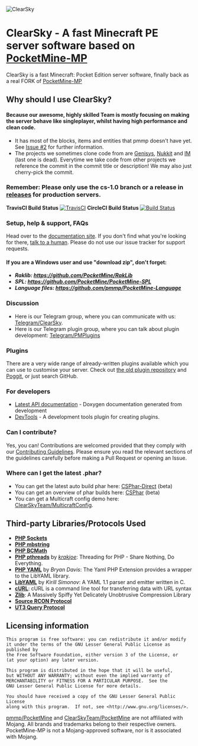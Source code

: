 ![ClearSky](https://github.com/ClearSkyTeam/ClearSky/blob/master/images/CSbanner.png)

# ClearSky - A fast Minecraft PE server software based on [PocketMine-MP](https://github.com/pmmp/PocketMine-MP)
ClearSky is a fast Minecraft: Pocket Edition server software, finally back as a real FORK of [PocketMine-MP](https://github.com/pmmp/PocketMine-MP)
## Why should I use ClearSky?
#### Because our awesome, highly skilled Team is mostly focusing on making the server behave like singleplayer, whilst having high performance and clean code.
- It has most of the blocks, items and entities that pmmp doesn't have yet. See [Issue #2](https://github.com/ClearSkyTeam/PocketMine-MP/issues/2) for further information.
- The projects we sometimes clone code from are [Genisys](https://github.com/iTXTech/Genisys), [Nukkit](https://github.com/Nukkit/Nukkit) and [IM](https://github.com/ImagicalCorp/ImagicalMine) (last one is dead). Everytime we take code from other projects we reference the commit in the commit title or description! We may also just cherry-pick the commit.

### Remember: Please only use the cs-1.0 branch or a release in [releases](https://github.com/ClearSkyTeam/PocketMine-MP/releases) for production servers.

**TravisCI Build Status** [![TravisCI](https://travis-ci.org/ClearSkyTeam/PocketMine-MP.svg?branch=cs-1.0)](https://travis-ci.org/ClearSkyTeam/PocketMine-MP "TravisCI Build Status")
**CircleCI Build Status** [![Build Status](https://circleci.com/gh/ClearSkyTeam/PocketMine-MP/tree/cs-1.0.svg?style=shield)](https://circleci.com/gh/ClearSkyTeam/PocketMine-MP "CircleCI Build Status")

### Setup, help & support, FAQs
Head over to the [documentation site](http://pmmp.readthedocs.org/).
If you don't find what you're looking for there, [talk to a human](#discussion). Please do not use our issue tracker for support requests.

#### If you are a Windows user and use "download zip", don't forget:
* ***Raklib: https://github.com/PocketMine/RakLib***
* ***SPL: https://github.com/PocketMine/PocketMine-SPL***
* ***Language files: https://github.com/pmmp/PocketMine-Language***

### Discussion
 - Here is our Telegram group, where you can communicate with us: [Telegram/ClearSky](https://t.me/joinchat/AAAAAD3AN_Ge6YIEazYxXQ).
 - Here is our Telegram plugin group, where you can talk about plugin development: [Telegram/PMPlugins](https://t.me/joinchat/AAAAAD88JwKTn1d9XrS1xA)

### Plugins
There are a very wide range of already-written plugins available which you can use to customise your server. Check out [the old plugin repository](http://plugins.pocketmine.net/) and [Poggit](https://poggit.pmmp.io), or just search GitHub.

### For developers
 * [Latest API documentation](https://jenkins.pmmp.io/job/PocketMine-MP-doc/doxygen/) - Doxygen documentation generated from development
 * [DevTools](https://github.com/pmmp/PocketMine-DevTools/) - A development tools plugin for creating plugins.

### Can I contribute?
Yes, you can! Contributions are welcomed provided that they comply with our [Contributing Guidelines](CONTRIBUTING.md). Please ensure you read the relevant sections of the guidelines carefully before making a Pull Request or opening an Issue.

### Where can I get the latest .phar?
 - You can get the latest auto build phar here: [CSPhar-Direct](https://phar.wolvesfortress.de/circleci.php?branch=cs-1.0) (beta)
 - You can get an overview of phar builds here: [CSPhar](https://phar.wolvesfortress.de) (beta)
 - You can get a Multicraft config demo here: [ClearSkyTeam/MulticraftConfig](https://github.com/ClearSkyTeam/MulticraftConfig).

## Third-party Libraries/Protocols Used
* __[PHP Sockets](http://php.net/manual/en/book.sockets.php)__
* __[PHP mbstring](http://php.net/manual/en/book.mbstring.php)__
* __[PHP BCMath](http://php.net/manual/en/book.bc.php)__
* __[PHP pthreads](http://pthreads.org/)__ by _[krakjoe](https://github.com/krakjoe)_: Threading for PHP - Share Nothing, Do Everything.
* __[PHP YAML](https://code.google.com/p/php-yaml/)__ by _Bryan Davis_: The Yaml PHP Extension provides a wrapper to the LibYAML library.
* __[LibYAML](http://pyyaml.org/wiki/LibYAML)__ by _Kirill Simonov_: A YAML 1.1 parser and emitter written in C.
* __[cURL](http://curl.haxx.se/)__: cURL is a command line tool for transferring data with URL syntax
* __[Zlib](http://www.zlib.net/)__: A Massively Spiffy Yet Delicately Unobtrusive Compression Library
* __[Source RCON Protocol](https://developer.valvesoftware.com/wiki/Source_RCON_Protocol)__
* __[UT3 Query Protocol](http://wiki.unrealadmin.org/UT3_query_protocol)__

## Licensing information

	This program is free software: you can redistribute it and/or modify
	it under the terms of the GNU Lesser General Public License as published by
	the Free Software Foundation, either version 3 of the License, or
	(at your option) any later version.

	This program is distributed in the hope that it will be useful,
	but WITHOUT ANY WARRANTY; without even the implied warranty of
	MERCHANTABILITY or FITNESS FOR A PARTICULAR PURPOSE.  See the
	GNU Lesser General Public License for more details.

	You should have received a copy of the GNU Lesser General Public License
	along with this program.  If not, see <http://www.gnu.org/licenses/>.

[pmmp/PocketMine](https://github.com/pmmp/PocketMine-MP) and [ClearSkyTeam/PocketMine](https://github.com/ClearSkyTeam/PocketMine-MP) are not affiliated with Mojang. All brands and trademarks belong to their respective owners. PocketMine-MP is not a Mojang-approved software, nor is it associated with Mojang.
